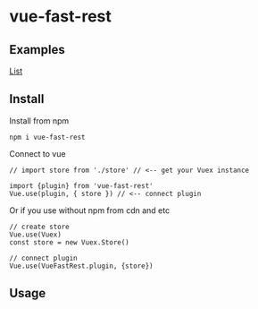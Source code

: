 # vue-fast-rest

## Examples

[List](https://grinat.github.io/vue-fast-rest/examples/list.html)

## Install
Install from npm 
```
npm i vue-fast-rest
```

Connect to vue
```
// import store from './store' // <-- get your Vuex instance

import {plugin} from 'vue-fast-rest'
Vue.use(plugin, { store }) // <-- connect plugin
```

Or if you use without npm from cdn and etc
```
// create store
Vue.use(Vuex)
const store = new Vuex.Store()

// connect plugin
Vue.use(VueFastRest.plugin, {store})
```

## Usage

